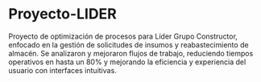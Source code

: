 # Proyecto-LIDER
Proyecto de optimización de procesos para Líder Grupo Constructor, enfocado en la gestión de solicitudes de insumos y reabastecimiento de almacén. Se analizaron y mejoraron flujos de trabajo, reduciendo tiempos operativos en hasta un 80% y mejorando la eficiencia y experiencia del usuario con interfaces intuitivas.
